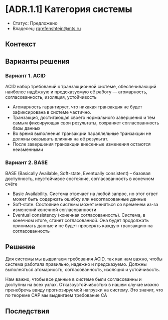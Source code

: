 # [ADR.1.1] Категория системы
<!-- Название ADR состоит из [ADR.###] [Коротко суть принятого решения] -->

* Статус: Предложено
* Владелец: rgrefenshtein@mts.ru

## Контекст
<!-- Описание проблемы, требующей решения, причин, побудивших принять решение, ограничений, действовавших на момент принятия решения -->

## Варианты решения
<!-- Описание рассмотренных вариантов c их плюсами и минусами -->

### Вариант 1. ACID

ACID набор требований к транзакционной системе, обеспечивающий наиболее надёжную и предсказуемую её работу — атомарность, согласованность, изоляция, устойчивость

- Атомарность гарантирует, что никакая транзакция не будет зафиксирована в системе частично.
- Транзакция, достигающая своего нормального завершения и тем самым фиксирующая свои результаты, сохраняет согласованность базы данных
- Во время выполнения транзакции параллельные транзакции не должны оказывать влияния на её результат.
- После завершения транзакции внесенные изменения остаются неизменными

### Вариант 2. BASE

BASE (Basically Available, Soft-state, Eventually consistent) – базовая доступность,
неустойчивое состояние, согласованность в конечном счёте

- Basic Availability. Система отвечает на любой запрос, но этот ответ может быть содержать
ошибку или несогласованные данные
- Soft-state. Состояние системы может меняться со временем из-за изменений конечной
согласованности
- Eventual consistency (конечная согласованность). Система, в конечном итоге, станет
согласованной. Она будет продолжать принимать данные и не будет проверять каждую
транзакцию на согласованность

## Решение
Для системы мы выдвигаем требования ACID, так как нам важно, чтобы система работала правильно, надежно и предсказуемо. Должны выполняться атомарность, согласованность, изоляция и устойчивость. 

Нам важно, чтобы все данные в системе были согласованны и доступны на всех узлах. Отказоустойчивостью в нашем случае можно пренебречь ввиду прогнозируемой нагрузки на систему. Это значит, что по теореме CAP мы выдвигаем требование CA


## Последствия
<!-- Положительные и отрицательные последствия (trade-offs). Арх. решения, которые потребуется принять как следствие принятого решения. Если решение содержит риски, то описано, как с ними планируют поступить (за счет чего снижать, почему принять). -->
